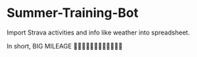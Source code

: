 # Summer-Training-Bot
Import Strava activities and info like weather into spreadsheet.

In short, BIG MILEAGE 💪💪💪💪💪💪🦵🦵🦵🦵🦵🦵
